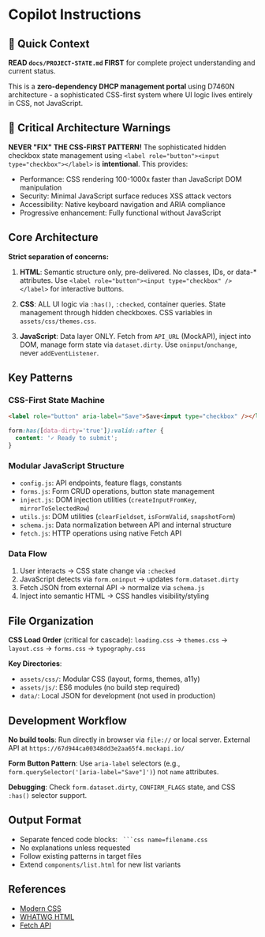 # Copilot Instructions

## 🎯 Quick Context

**READ `docs/PROJECT-STATE.md` FIRST** for complete project understanding and
current status.

This is a **zero-dependency DHCP management portal** using D7460N architecture -
a sophisticated CSS-first system where UI logic lives entirely in CSS, not
JavaScript.

## 🚨 Critical Architecture Warnings

**NEVER "FIX" THE CSS-FIRST PATTERN!** The sophisticated hidden checkbox state
management using `<label role="button"><input type="checkbox"></label>` is
**intentional**. This provides:

- Performance: CSS rendering 100-1000x faster than JavaScript DOM manipulation
- Security: Minimal JavaScript surface reduces XSS attack vectors
- Accessibility: Native keyboard navigation and ARIA compliance
- Progressive enhancement: Fully functional without JavaScript

## Core Architecture

**Strict separation of concerns:**

1. **HTML**: Semantic structure only, pre-delivered. No classes, IDs, or data-\*
   attributes. Use `<label role="button"><input type="checkbox" /></label>` for
   interactive buttons.

2. **CSS**: ALL UI logic via `:has()`, `:checked`, container queries. State
   management through hidden checkboxes. CSS variables in
   `assets/css/themes.css`.

3. **JavaScript**: Data layer ONLY. Fetch from `API_URL` (MockAPI), inject into
   DOM, manage form state via `dataset.dirty`. Use `oninput`/`onchange`, never
   `addEventListener`.

## Key Patterns

### CSS-First State Machine

```html
<label role="button" aria-label="Save">Save<input type="checkbox" /></label>
```

```css
form:has([data-dirty='true']):valid::after {
  content: '✓ Ready to submit';
}
```

### Modular JavaScript Structure

- `config.js`: API endpoints, feature flags, constants
- `forms.js`: Form CRUD operations, button state management
- `inject.js`: DOM injection utilities (`createInputFromKey`,
  `mirrorToSelectedRow`)
- `utils.js`: DOM utilities (`clearFieldset`, `isFormValid`, `snapshotForm`)
- `schema.js`: Data normalization between API and internal structure
- `fetch.js`: HTTP operations using native Fetch API

### Data Flow

1. User interacts → CSS state change via `:checked`
2. JavaScript detects via `form.oninput` → updates `form.dataset.dirty`
3. Fetch JSON from external API → normalize via `schema.js`
4. Inject into semantic HTML → CSS handles visibility/styling

## File Organization

**CSS Load Order** (critical for cascade): `loading.css` → `themes.css` →
`layout.css` → `forms.css` → `typography.css`

**Key Directories**:

- `assets/css/`: Modular CSS (layout, forms, themes, a11y)
- `assets/js/`: ES6 modules (no build step required)
- `data/`: Local JSON for development (not used in production)

## Development Workflow

**No build tools**: Run directly in browser via `file://` or local server.
External API at `https://67d944ca00348dd3e2aa65f4.mockapi.io/`

**Form Button Pattern**: Use `aria-label` selectors (e.g.,
`form.querySelector('[aria-label="Save"]')`) not `name` attributes.

**Debugging**: Check `form.dataset.dirty`, `CONFIRM_FLAGS` state, and CSS
`:has()` selector support.

## Output Format

- Separate fenced code blocks: ` ```css name=filename.css`
- No explanations unless requested
- Follow existing patterns in target files
- Extend `components/list.html` for new list variants

## References

- [Modern CSS](https://developer.mozilla.org/en-US/docs/Web/CSS)
- [WHATWG HTML](https://html.spec.whatwg.org/)
- [Fetch API](https://developer.mozilla.org/en-US/docs/Web/API/Fetch_API)
